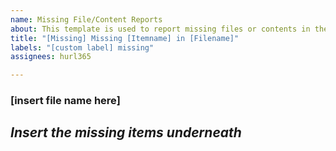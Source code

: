 ```yaml
---
name: Missing File/Content Reports
about: This template is used to report missing files or contents in the program.
title: "[Missing] Missing [Itemname] in [Filename]"
labels: "[custom label] missing"
assignees: hurl365

---
```


### **[insert file name here]**
*Insert the missing items underneath*
- 
